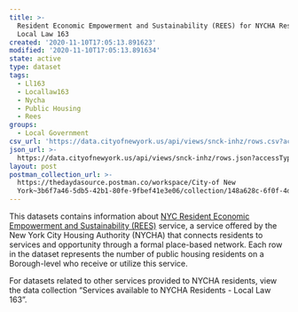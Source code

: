 ```yaml
---
title: >-
  Resident Economic Empowerment and Sustainability (REES) for NYCHA Residents -
  Local Law 163
created: '2020-11-10T17:05:13.891623'
modified: '2020-11-10T17:05:13.891634'
state: active
type: dataset
tags:
  - Ll163
  - Locallaw163
  - Nycha
  - Public Housing
  - Rees
groups:
  - Local Government
csv_url: 'https://data.cityofnewyork.us/api/views/snck-inhz/rows.csv?accessType=DOWNLOAD'
json_url: >-
  https://data.cityofnewyork.us/api/views/snck-inhz/rows.json?accessType=DOWNLOAD
layout: post
postman_collection_url: >-
  https://thedaydasource.postman.co/workspace/City-of New
  York~3b6f7a46-5db5-42b1-80fe-9fbef41e3e06/collection/148a628c-6f0f-4d0c-be21-e646d2604b95
---
```

This datasets contains information about <a href="https://www1.nyc.gov/site/nycha/residents/rees.page">NYC Resident Economic Empowerment and Sustainability (REES)</a> service, a service offered by the New York City Housing Authority (NYCHA) that connects residents to services and opportunity through a formal place-based network. Each row in the dataset represents the number of public housing residents on a Borough-level who receive or utilize this service.

For datasets related to other services provided to NYCHA residents, view the data collection “Services available to NYCHA Residents - Local Law 163”.
